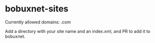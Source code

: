 # bobuxnet-sites
Currently allowed domains: .com

Add a directory with your site name and an index.xml, and PR to add it to bobuxnet.
